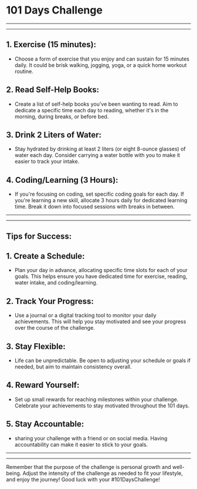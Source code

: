 # 101 Days Challenge
---
---
## 1. Exercise (15 minutes):
  - Choose a form of exercise that you enjoy and can sustain for 15 minutes daily. It could be brisk walking, jogging, yoga, or a quick home workout routine.
    
## 2. Read Self-Help Books:
  - Create a list of self-help books you've been wanting to read. Aim to dedicate a specific time each day to reading, whether it's in the morning, during breaks, or before bed.

## 3. Drink 2 Liters of Water:
  - Stay hydrated by drinking at least 2 liters (or eight 8-ounce glasses) of water each day. Consider carrying a water bottle with you to make it easier to track your intake.

## 4. Coding/Learning (3 Hours):
  - If you're focusing on coding, set specific coding goals for each day. If you're learning a new skill, allocate 3 hours daily for dedicated learning time. Break it down into focused sessions with breaks in between.
---
---
## Tips for Success:

## 1. Create a Schedule:
  - Plan your day in advance, allocating specific time slots for each of your goals. This helps ensure you have dedicated time for exercise, reading, water intake, and coding/learning.

## 2. Track Your Progress:
  - Use a journal or a digital tracking tool to monitor your daily achievements. This will help you stay motivated and see your progress over the course of the challenge.

## 3. Stay Flexible:
  - Life can be unpredictable. Be open to adjusting your schedule or goals if needed, but aim to maintain consistency overall.
    
## 4. Reward Yourself:
  - Set up small rewards for reaching milestones within your challenge. Celebrate your achievements to stay motivated throughout the 101 days.
  
## 5. Stay Accountable:
  -  sharing your challenge with a friend or on social media. Having accountability can make it easier to stick to your goals.
 ---
 ---
Remember that the purpose of the challenge is personal growth and well-being. Adjust the intensity of the challenge as needed to fit your lifestyle, and enjoy the journey! Good luck with your #101DaysChallenge!





